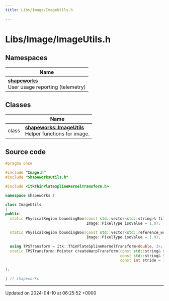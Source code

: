 ```yaml
---
title: Libs/Image/ImageUtils.h

---
```


# Libs/Image/ImageUtils.h



## Namespaces

| Name           |
| -------------- |
| **[shapeworks](../Namespaces/namespaceshapeworks.md)** <br>User usage reporting (telemetry)  |

## Classes

|                | Name           |
| -------------- | -------------- |
| class | **[shapeworks::ImageUtils](../Classes/classshapeworks_1_1ImageUtils.md)** <br>Helper functions for image.  |




## Source code

```cpp
#pragma once

#include "Image.h"
#include "ShapeworksUtils.h"

#include <itkThinPlateSplineKernelTransform.h>

namespace shapeworks {

class ImageUtils
{
public:
  static PhysicalRegion boundingBox(const std::vector<std::string>& filenames,
                                    Image::PixelType isoValue = 1.0);

  static PhysicalRegion boundingBox(const std::vector<std::reference_wrapper<const Image>>& images,
                                    Image::PixelType isoValue = 1.0);

  using TPSTransform = itk::ThinPlateSplineKernelTransform<double, 3>;
  static TPSTransform::Pointer createWarpTransform(const std::string& source_landmarks_file,
                                                   const std::string& target_landmarks_file,
                                                   const int stride = 1);

};

} // shapeworks
```


-------------------------------

Updated on 2024-04-10 at 06:25:52 +0000

